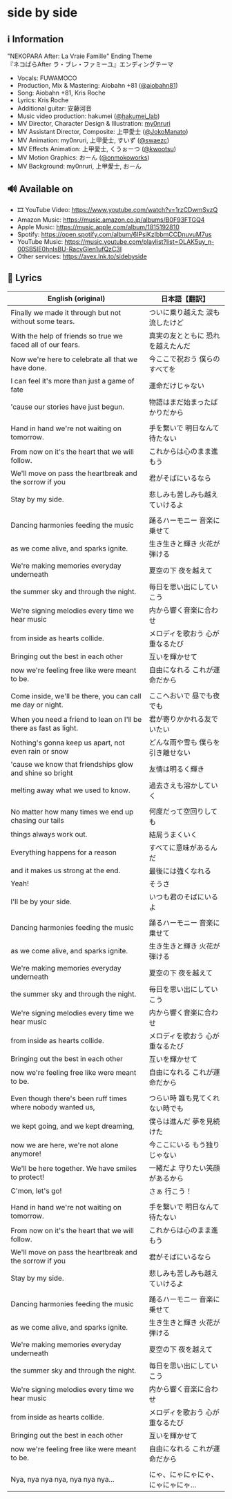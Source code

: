 # side by side

## ℹ️ Information

"NEKOPARA After: La Vraie Famille" Ending Theme  
『ネコぱらAfter ラ・ブレ・ファミーユ』エンディングテーマ

- Vocals: FUWAMOCO
- Production, Mix & Mastering: Aiobahn +81 ([@aiobahn81](https://x.com/aiobahn81))
- Song: Aiobahn +81, Kris Roche
- Lyrics: Kris Roche
- Additional guitar: 安藤河音
- Music video production: hakumei ([@hakumei_lab](https://x.com/hakumei_lab))
- MV Director, Character Design & Illustration: [my0nruri](https://x.com/my0nruri)
- MV Assistant Director, Composite: 上甲愛士 ([@JokoManato](https://x.com/JokoManato))
- MV Animation: my0nruri, 上甲愛士, すいず ([@swaezc](https://x.com/swaezc))
- MV Effects Animation: 上甲愛士, くうぉーつ ([@kwootsu](https://x.com/kwootsu))
- MV Motion Graphics: おーん ([@onmokoworks](https://x.com/onmokoworks))
- MV Background: my0nruri, 上甲愛士, おーん

## 🔊 Available on

- 🎞️ YouTube Video: <https://www.youtube.com/watch?v=1rzCDwmSvzQ>
- Amazon Music: <https://music.amazon.co.jp/albums/B0F93FTGQ4>
- Apple Music: <https://music.apple.com/album/1815192810>
- Spotify: <https://open.spotify.com/album/6IPsiKzIbbmCCDnuvuM7us>
- YouTube Music: <https://music.youtube.com/playlist?list=OLAK5uy_n-00SB5IE0hnIsBU-RacvGlen1ufQzC3I>
- Other services: <https://avex.lnk.to/sidebyside>

## 🎼 Lyrics

| English (original)                                                | 日本語【翻訳】           |
|-------------------------------------------------------------------|-------------------|
| Finally we made it through but not without some tears.            | ついに乗り越えた 涙も流したけど  |
| With the help of friends so true we faced all of our fears.       | 真実の友とともに 恐れを越えたんだ |
| Now we're here to celebrate all that we have done.                | 今ここで祝おう 僕らのすべてを   |
| I can feel it's more than just a game of fate                     | 運命だけじゃない          |
| 'cause our stories have just begun.                               | 物語はまだ始まったばかりだから   |
|                                                                   |                   |
| Hand in hand we're not waiting on tomorrow.                       | 手を繋いで 明日なんて待たない   |
| From now on it's the heart that we will follow.                   | これからは心のまま進もう      |
| We'll move on pass the heartbreak and the sorrow if you           | 君がそばにいるなら         |
| Stay by my side.                                                  | 悲しみも苦しみも越えていけるよ   |
|                                                                   |                   |
| Dancing harmonies feeding the music                               | 踊るハーモニー 音楽に乗せて    |
| as we come alive, and sparks ignite.                              | 生き生きと輝き 火花が弾ける    |
| We're making memories everyday underneath                         | 夏空の下 夜を越えて        |
| the summer sky and through the night.                             | 毎日を思い出にしていこう      |
| We're signing melodies every time we hear music                   | 内から響く音楽に合わせ       |
| from inside as hearts collide.                                    | メロディを歌おう 心が重なるたび  |
| Bringing out the best in each other                               | 互いを輝かせて           |
| now we're feeling free like were meant to be.                     | 自由になれる これが運命だから   |
|                                                                   |                   |
| Come inside, we'll be there, you can call me day or night.        | ここへおいで 昼でも夜でも     |
| When you need a friend to lean on I'll be there as fast as light. | 君が寄りかかれる友でいたい     |
| Nothing's gonna keep us apart, not even rain or snow              | どんな雨や雪も 僕らを引き離せない |
| 'cause we know that friendships glow and shine so bright          | 友情は明るく輝き          |
| melting away what we used to know.                                | 過去さえも溶かしていく       |
|                                                                   |                   |
| No matter how many times we end up chasing our tails              | 何度だって空回りしても       |
| things always work out.                                           | 結局うまくいく           |
| Everything happens for a reason                                   | すべてに意味があるんだ       |
| and it makes us strong at the end.                                | 最後には強くなれる         |
| Yeah!                                                             | そうさ               |
| I'll be by your side.                                             | いつも君のそばにいるよ       |
|                                                                   |                   |
| Dancing harmonies feeding the music                               | 踊るハーモニー 音楽に乗せて    |
| as we come alive, and sparks ignite.                              | 生き生きと輝き 火花が弾ける    |
| We're making memories everyday underneath                         | 夏空の下 夜を越えて        |
| the summer sky and through the night.                             | 毎日を思い出にしていこう      |
| We're signing melodies every time we hear music                   | 内から響く音楽に合わせ       |
| from inside as hearts collide.                                    | メロディを歌おう 心が重なるたび  |
| Bringing out the best in each other                               | 互いを輝かせて           |
| now we're feeling free like were meant to be.                     | 自由になれる これが運命だから   |
|                                                                   |                   |
| Even though there's been ruff times where nobody wanted us,       | つらい時 誰も見てくれない時でも  |
| we kept going, and we kept dreaming,                              | 僕らは進んだ 夢を見続けた     |
| now we are here, we're not alone anymore!                         | 今ここにいる もう独りじゃない   |
| We'll be here together. We have smiles to protect!                | 一緒だよ 守りたい笑顔があるから  |
| C'mon, let's go!                                                  | さぁ 行こう！           |
|                                                                   |                   |
| Hand in hand we're not waiting on tomorrow.                       | 手を繋いで 明日なんて待たない   |
| From now on it's the heart that we will follow.                   | これからは心のまま進もう      |
| We'll move on pass the heartbreak and the sorrow if you           | 君がそばにいるなら         |
| Stay by my side.                                                  | 悲しみも苦しみも越えていけるよ   |
|                                                                   |                   |
| Dancing harmonies feeding the music                               | 踊るハーモニー 音楽に乗せて    |
| as we come alive, and sparks ignite.                              | 生き生きと輝き 火花が弾ける    |
| We're making memories everyday underneath                         | 夏空の下 夜を越えて        |
| the summer sky and through the night.                             | 毎日を思い出にしていこう      |
| We're signing melodies every time we hear music                   | 内から響く音楽に合わせ       |
| from inside as hearts collide.                                    | メロディを歌おう 心が重なるたび  |
| Bringing out the best in each other                               | 互いを輝かせて           |
| now we're feeling free like were meant to be.                     | 自由になれる これが運命だから   |
|                                                                   |                   |
| Nya, nya nya nya, nya nya nya...                                  | にゃ、にゃにゃにゃ、にゃにゃにゃ… |

